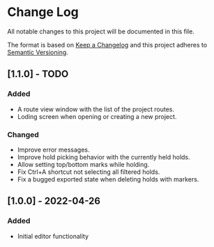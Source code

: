 # Change Log
All notable changes to this project will be documented in this file.

The format is based on [Keep a Changelog](http://keepachangelog.com/)
and this project adheres to [Semantic Versioning](http://semver.org/).


## [1.1.0] - TODO

### Added
- A route view window with the list of the project routes.
- Loding screen when opening or creating a new project.

### Changed
- Improve error messages.
- Improve hold picking behavior with the currently held holds.
- Allow setting top/bottom marks while holding.
- Fix Ctrl+A shortcut not selecting all filtered holds.
- Fix a bugged exported state when deleting holds with markers.


## [1.0.0] - 2022-04-26

### Added
- Initial editor functionality
